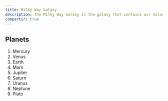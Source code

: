 ```yaml
---
title: Milky Way Galaxy
description: The Milky Way Galaxy is the galaxy that contains our Solar System.
compartir: true
---
```


## Planets

1. Mercury
2. Venus
3. Earth
4. Mars
5. Jupiter
6. Saturn
7. Uranus
8. Neptune
9. Pluto
